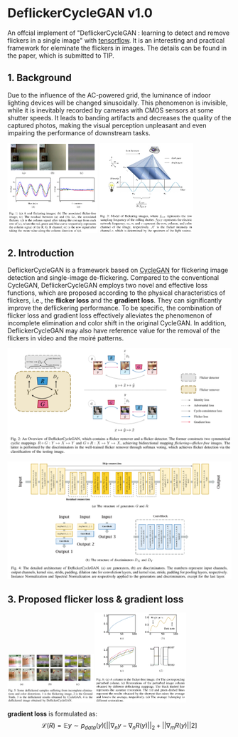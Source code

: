 # **DeflickerCycleGAN v1.0**
An offcial implement of "DeflickerCycleGAN : learning to detect and remove flickers in a single image" with [tensorflow](https://www.tensorflow.org/).
It is an interesting and practical framework for eleminate the flickers in images. The details can be found in the paper, which is submitted to TIP.

## **1. Background**
Due to the influence of the AC-powered grid, the luminance of indoor lighting devices will be changed sinusoidally. This phenomenon is invisible, while it is inevitably
recorded by cameras with CMOS sensors at some shutter speeds. It leads to banding artifacts and decreases the quality of the captured photos, making the visual
perception unpleasant and even impairing the performance of downstream tasks.

<img src="/Figs/flicker.png" width="40.2%" alt=""/>  <img src="/Figs/reason.png" width="41.97%" alt=""/> 

## **2. Introduction**
DeflickerCycleGAN is a framework based on [CycleGAN](https://arxiv.org/pdf/1703.10593.pdf) for flickering image detection and single-image de-flickering. Compared to the conventional CycleGAN, DeflickerCycleGAN employs two novel and effective loss functions, which are proposed according to the physical characteristics of flickers, i.e., the **flicker loss** and the **gradient loss**. They can significantly improve the deflickering performance. To be specific, the combination of flicker loss and gradient loss effectively alleviates the phenomenon of incomplete elimination and color shift in the original CycleGAN. In addition, DeflickerCycleGAN may also have reference value for the removal of the flickers in video and the moiré patterns.

![Overviwes of DeflickerCycleGAN](/Figs/framework.png)

![Overviwes of DeflickerCycleGAN](/Figs/model.png)

## **3. Proposed flicker loss & gradient loss**
<img src="/Figs/distortions.png" width="38.4%" alt=""/> 



<img src="/Figs/flk_loss.png" width="40.5%" alt=""/> 

**gradient loss** is formulated as: 
$$\mathcal{L}(R)=\mathbb{E}{y\sim p_{data}(y)}[||\nabla_n y - \nabla_n R(y)||_2 + ||\nabla_m R(y)||2]$$
